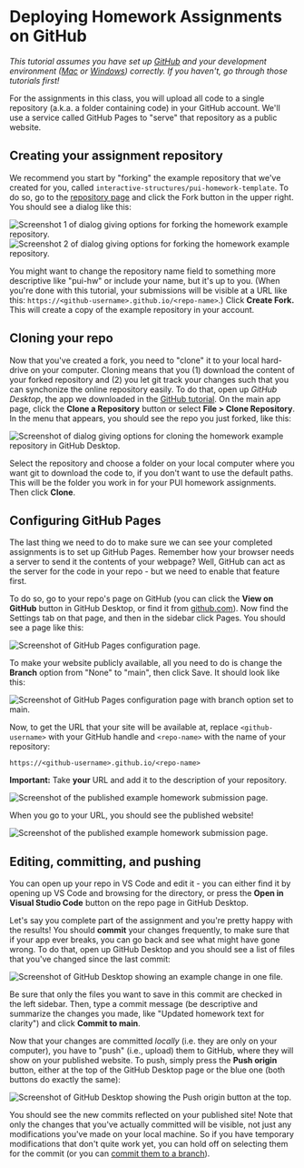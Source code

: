 # Deploying Homework Assignments on GitHub

_This tutorial assumes you have set up [GitHub](./GithubSetup.md) and your development environment ([Mac](./DeveloperEnvironment--Mac.md) or [Windows](./DeveloperEnvironment--Win.md)) correctly. If you haven't, go through those tutorials first!_

For the assignments in this class, you will upload all code to a single repository (a.k.a. a folder containing code) in your GitHub account. We'll use a service called GitHub Pages to "serve" that repository as a public website.

## Creating your assignment repository

We recommend you start by "forking" the example repository that we've created for you, called `interactive-structures/pui-homework-template`. To do so, go to the [repository page](https://github.com/interactive-structures/pui-homework-template) and click the Fork button in the upper right. You should see a dialog like this:

![Screenshot 1 of dialog giving options for forking the homework example repository.](./assets/github-fork-new-1.png)
![Screenshot 2 of dialog giving options for forking the homework example repository.](./assets/github-fork-new-2.png)

You might want to change the repository name field to something more descriptive like "pui-hw" or include your name, but it's up to you. (When you're done with this tutorial, your submissions will be visible at a URL like this: `https://<github-username>.github.io/<repo-name>`.) Click **Create Fork.** This will create a copy of the example repository in your account. 

## Cloning your repo

Now that you've created a fork, you need to "clone" it to your local hard-drive on your computer. Cloning means that you (1) download the content of your forked repository and (2) you let git track your changes such that you can synchonize the online repository easily. To do that, open up *GitHub Desktop*, the app we downloaded in the [GitHub tutorial](./GithubSetup.md). On the main app page, click the **Clone a Repository** button or select **File > Clone Repository**. In the menu that appears, you should see the repo you just forked, like this:

![Screenshot of dialog giving options for cloning the homework example repository in GitHub Desktop.](./assets/github-clone-new.png)

Select the repository and choose a folder on your local computer where you want git to download the code to, if you don't want to use the default paths. This will be the folder you work in for your PUI homework assignments. Then click **Clone**.

## Configuring GitHub Pages

The last thing we need to do to make sure we can see your completed assignments is to set up GitHub Pages. Remember how your browser needs a server to send it the contents of your webpage? Well, GitHub can act as the server for the code in your repo - but we need to enable that feature first.

To do so, go to your repo's page on GitHub (you can click the **View on GitHub** button in GitHub Desktop, or find it from [github.com](https://github.com)). Now find the Settings tab on that page, and then in the sidebar click Pages. You should see a page like this:

![Screenshot of GitHub Pages configuration page.](./assets/github-pages-setup-new.png)

To make your website publicly available, all you need to do is change the **Branch** option from "None" to "main", then click Save. It should look like this:

![Screenshot of GitHub Pages configuration page with branch option set to main.](./assets/github-pages-branch.png)

Now, to get the URL that your site will be available at, replace `<github-username>` with your GitHub handle and `<repo-name>` with the name of your repository:

```
https://<github-username>.github.io/<repo-name>
```

**Important:** Take **your** URL and add it to the description of your repository. 

![Screenshot of the published example homework submission page.](./assets/github-pages-url-new.png)


When you go to your URL, you should see the published website!

![Screenshot of the published example homework submission page.](./assets/github-pages-success-new.png)

## Editing, committing, and pushing

You can open up your repo in VS Code and edit it - you can either find it by opening up VS Code and browsing for the directory, or press the **Open in Visual Studio Code** button on the repo page in GitHub Desktop.

Let's say you complete part of the assignment and you're pretty happy with the results! You should **commit** your changes frequently, to make sure that if your app ever breaks, you can go back and see what might have gone wrong. To do that, open up GitHub Desktop and you should see a list of files that you've changed since the last commit:

![Screenshot of GitHub Desktop showing an example change in one file.](./assets/github-desktop-changes.png)

Be sure that only the files you want to save in this commit are checked in the left sidebar. Then, type a commit message (be descriptive and summarize the changes you made, like "Updated homework text for clarity") and click **Commit to main**.

Now that your changes are committed _locally_ (i.e. they are only on your computer), you have to "push" (i.e., upload) them to GitHub, where they will show on your published website. To push, simply press the **Push origin** button, either at the top of the GitHub Desktop page or the blue one (both buttons do exactly the same):

![Screenshot of GitHub Desktop showing the Push origin button at the top.](./assets/github-desktop-push.png)

You should see the new commits reflected on your published site! Note that only the changes that you've actually committed will be visible, not just any modifications you've made on your local machine. So if you have temporary modifications that don't quite work yet, you can hold off on selecting them for the commit (or you can [commit them to a branch](https://medium.com/@zandra.harner/github-branching-and-merging-using-github-desktop-ba4f7d59fdb9)).
